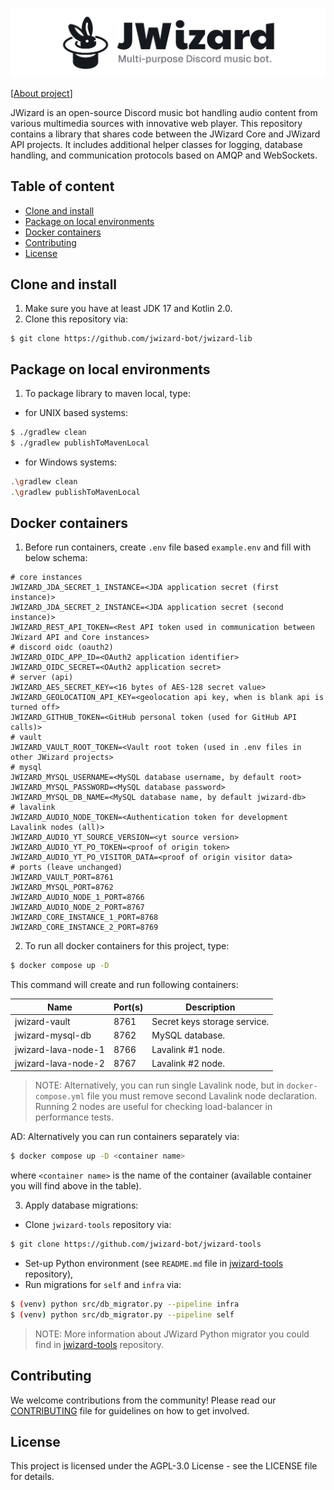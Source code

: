 ![](.github/banner.png)

[[About project](https://jwizard.pl/about)]

JWizard is an open-source Discord music bot handling audio content from various multimedia sources
with innovative web player. This repository contains a library that shares code between the JWizard
Core and JWizard API projects. It includes additional helper classes for logging, database handling,
and communication protocols based on AMQP and WebSockets.

## Table of content

* [Clone and install](#clone-and-install)
* [Package on local environments](#package-on-local-environments)
* [Docker containers](#docker-containers)
* [Contributing](#contributing)
* [License](#license)

## Clone and install

1. Make sure you have at least JDK 17 and Kotlin 2.0.
2. Clone this repository via:

```shell
$ git clone https://github.com/jwizard-bot/jwizard-lib
```

## Package on local environments

1. To package library to maven local, type:

- for UNIX based systems:

```bash
$ ./gradlew clean
$ ./gradlew publishToMavenLocal
```

- for Windows systems:

```bash
.\gradlew clean
.\gradlew publishToMavenLocal
```

## Docker containers

1. Before run containers, create `.env` file based `example.env` and fill with below schema:

```properties
# core instances
JWIZARD_JDA_SECRET_1_INSTANCE=<JDA application secret (first instance)>
JWIZARD_JDA_SECRET_2_INSTANCE=<JDA application secret (second instance)>
JWIZARD_REST_API_TOKEN=<Rest API token used in communication between JWizard API and Core instances>
# discord oidc (oauth2)
JWIZARD_OIDC_APP_ID=<OAuth2 application identifier>
JWIZARD_OIDC_SECRET=<OAuth2 application secret>
# server (api)
JWIZARD_AES_SECRET_KEY=<16 bytes of AES-128 secret value>
JWIZARD_GEOLOCATION_API_KEY=<geolocation api key, when is blank api is turned off>
JWIZARD_GITHUB_TOKEN=<GitHub personal token (used for GitHub API calls)>
# vault
JWIZARD_VAULT_ROOT_TOKEN=<Vault root token (used in .env files in other JWizard projects>
# mysql
JWIZARD_MYSQL_USERNAME=<MySQL database username, by default root>
JWIZARD_MYSQL_PASSWORD=<MySQL database password>
JWIZARD_MYSQL_DB_NAME=<MySQL database name, by default jwizard-db>
# lavalink
JWIZARD_AUDIO_NODE_TOKEN=<Authentication token for development Lavalink nodes (all)>
JWIZARD_AUDIO_YT_SOURCE_VERSION=<yt source version>
JWIZARD_AUDIO_YT_PO_TOKEN=<proof of origin token>
JWIZARD_AUDIO_YT_PO_VISITOR_DATA=<proof of origin visitor data>
# ports (leave unchanged)
JWIZARD_VAULT_PORT=8761
JWIZARD_MYSQL_PORT=8762
JWIZARD_AUDIO_NODE_1_PORT=8766
JWIZARD_AUDIO_NODE_2_PORT=8767
JWIZARD_CORE_INSTANCE_1_PORT=8768
JWIZARD_CORE_INSTANCE_2_PORT=8769
```

2. To run all docker containers for this project, type:

```bash
$ docker compose up -D
```

This command will create and run following containers:

| Name                | Port(s) | Description                  |
|---------------------|---------|------------------------------|
| jwizard-vault       | 8761    | Secret keys storage service. |
| jwizard-mysql-db    | 8762    | MySQL database.              |
| jwizard-lava-node-1 | 8766    | Lavalink #1 node.            |
| jwizard-lava-node-2 | 8767    | Lavalink #2 node.            |

> NOTE: Alternatively, you can run single Lavalink node, but in `docker-compose.yml` file you must
> remove second Lavalink node declaration. Running 2 nodes are useful for checking load-balancer in
> performance tests.

AD: Alternatively you can run containers separately via:

```bash
$ docker compose up -D <container name>
```

where `<container name>` is the name of the container (available container you will find above in
the table).

3. Apply database migrations:

* Clone `jwizard-tools` repository via:

```bash
$ git clone https://github.com/jwizard-bot/jwizard-tools
```

* Set-up Python environment (see `README.md` file
  in [jwizard-tools](https://github.com/jwizard-bot/jwizard-tools) repository),
* Run migrations for `self` and `infra` via:

```bash
$ (venv) python src/db_migrator.py --pipeline infra
$ (venv) python src/db_migrator.py --pipeline self
```

> NOTE: More information about JWizard Python migrator you could find in
> [jwizard-tools](https://github.com/jwizard-bot/jwizard-tools) repository.

## Contributing

We welcome contributions from the community! Please read our [CONTRIBUTING](./CONTRIBUTING.md) file
for guidelines on how to get involved.

## License

This project is licensed under the AGPL-3.0 License - see the LICENSE file for details.
